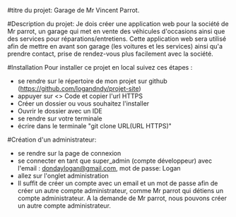 #titre du projet:
Garage de Mr Vincent Parrot.

#Description du projet:
Je dois créer une application web pour la société de Mr parrot, un garage qui met en vente des véhicules d'occasions ainsi que des services pour réparations/entretiens.
Cette application web sera utilisé afin de mettre en avant son garage (les voitures et les services) ainsi qu'a prendre contact, prise de rendez-vous plus facilement avec la société.

#Installation
Pour installer ce projet en local suivez ces étapes :

- se rendre sur le répertoire de mon projet sur github (https://github.com/logandndy/projet-site)
- appuyer sur <> Code et copier l'url HTTPS
- Créer un dossier ou vous souhaitez l'installer
- Ouvrir le dossier avec un IDE
- se rendre sur votre terminale
- écrire dans le terminale "git clone URL(URL HTTPS)"

#Création d'un administrateur:

- se rendre sur la page de connexion
- se connecter en tant que super_admin (compte développeur) avec l'email : dondaylogan@gmail.com, mot de passe: Logan
- allez sur l'onglet administration
- Il suffit de créer un compte avec un email et un mot de passe afin de créer un autre compte administrateur, comme Mr parrot qui détiens un compte administrateur. A la demande de Mr parrot, nous pouvons créer un autre compte administrateur.
